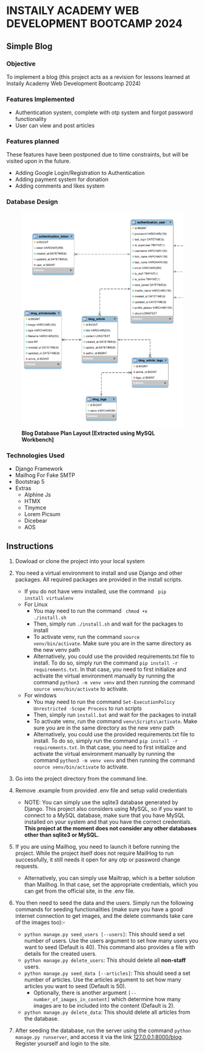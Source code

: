 # INSTAILY ACADEMY WEB DEVELOPMENT BOOTCAMP 2024
## Simple Blog

### Objective

To implement a blog (this project acts as a revision for lessons learned at Instaily Academy Web Development Bootcamp 2024) 

### Features Implemented

- Authentication system, complete with otp system and forgot password functionality
- User can view and post articles

### Features planned

These features have been postponed due to time constraints, but will be visited upon in the future.

- Adding Google Login/Registration to Authentication
- Adding payment system for donation
- Adding comments and likes system

### Database Design

<figure>
    <img src = "_doc_pics/database.png" alt = "Blog Database Plan Layout">
    <figcaption><b>Blog Database Plan Layout [Extracted using MySQL Workbench]</b></figcaption>
</figure>

### Technologies Used

- Django Framework
- Mailhog For Fake SMTP
- Bootstrap 5
- Extras
    - Alphine Js
    - HTMX
    - Tinymce
    - Lorem Picsum
    - Dicebear
    - AOS

## Instructions

1. Dowload or clone the project into your local system
2. You need a virtual environment to install and use Django and other packages. All required packages are provided in the install scripts.
    - If you do not have venv installed, use the command <code> pip install virtualenv </code> 
    - For Linux
        - You may need to run the command <code> chmod +x ./install.sh</code>
        - Then, simply run <code>./install.sh</code> and wait for the packages to install
        - To activate venv, run the command <code>source venv/bin/activate</code>. Make sure you are in the same directory as the new venv path
        - Alternatively, you could use the provided requirements.txt file to install. To do so, simply run the command <code>pip install -r requirements.txt</code>. In that case, you need to first initialize and activate the virtual environment manually by running the command <code>python3 -m venv venv</code> and then running the command <code>source venv/bin/activate</code> to activate.
    - For windows
        - You may need to run the command <code>Set-ExecutionPolicy Unrestricted -Scope Process</code> to run scripts
        - Then, simply run <code>install.bat</code> and wait for the packages to install
        - To activate venv, run the command <code>venv\Scripts\activate</code>. Make sure you are in the same directory as the new venv path
        - Alternatively, you could use the provided requirements.txt file to install. To do so, simply run the command <code>pip install -r requirements.txt</code>. In that case, you need to first initialize and activate the virtual environment manually by running the command <code>python3 -m venv venv</code> and then running the command <code>source venv/bin/activate</code> to activate.
3. Go into the project directory from the command line.
4. Remove .example from provided .env file and setup valid credentials
    - NOTE: You can simply use the sqlite3 database generated by Django. This project also considers using MySQL, so if you want to connect to a MySQL database, make sure that you have MySQL installed on your system and that you have the correct credentials. <strong>This project at the moment does not consider any other databases other than sqlite3 or MySQL.</strong>       
5. If you are using Mailhog, you need to launch it before running the project. While the project itself does not require MailHog to run successfully, it still needs it open for any otp or password change requests.
    - Alternatively, you can simply use Mailtrap, which is a better solution than Mailhog. In that case, set the appropriate credentials, which you can get from the official site, in the .env file. 
6. You then need to seed the data and the users. Simply run the following commands for seeding functionalities (make sure you have a good internet connection to get images, and the delete commands take care of the images too):-
    - <code>python manage.py seed_users [--users]</code>: This should seed a set number of users. Use the users argument to set how many users you want to seed (Default is 40). This command also provides a file with details for the created users.
    - <code>python manage.py delete_users</code>: This should delete all <strong>non-staff</strong> users.
    - <code>python manage.py seed_data [--articles]</code>: This should seed a set number of articles. Use the articles argument to set how many articles you want to seed (Default is 50).
        - Optionally, there is another argument <code>[--number_of_images_in_content]</code> which determine how many images are to be included into the content (Default is 2).
    - <code>python manage.py delete_data</code>: This should delete all articles from the database.

7. After seeding the database, run the server using the command <code>python manage.py runserver</code>, and access it via the link [127.0.0.1:8000/blog](127.0.0.1:8000/blog). Register yourself and login to the site.
